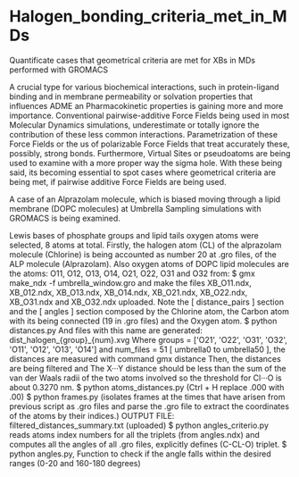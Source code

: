# Halogen_bonding_criteria_met_in_MDs
Quantificate cases that geometrical criteria are met for XBs in MDs performed with GROMACS

A crucial type for various biochemical interactions, such in protein-ligand binding and in membrane permeability or solvation properties that influences ADME an Pharmacokinetic properties is gaining more and more importance. Conventional pairwise-additive Force Fields being used in most Molecular Dynamics simulations, underestimate or totally ignore the contribution of these less common interactions. Parametrization of these Force Fields or the us of polarizable Force Fields that treat accurately these, possibly, strong bonds. Furthermore, Virtual Sites or pseudoatoms are being used to examine with a more proper way the sigma hole.
With these being said, its becoming essential to spot cases where geometrical criteria are being met, if pairwise additive Force Fields are being used.

A case of an Alprazolam molecule, which is biased moving through a lipid membrane (DOPC molecules) at Umbrella Sampling simulations with GROMACS is being examined.

Lewis bases of phosphate groups and lipid tails oxygen atoms were selected, 8 atoms at total.
Firstly, the halogen atom (CL) of the alprazolam molecule (Chlorine) is being accounted as number 20 at .gro files, of the ALP molecule (Alprazolam).
Also oxygen atoms of DOPC lipid molecules are the atoms: O11, O12, O13, O14, O21, O22, O31 and O32 from:
$ gmx make_ndx -f umbrella_window.gro and make the files XB_O11.ndx, XB_012.ndx, XB_O13.ndx, XB_O14.ndx, XB_O21.ndx, XB_O22.ndx, XB_O31.ndx and XB_O32.ndx uploaded. Note the [ distance_pairs ] section and the [ angles ] section composed by the Chlorine atom, the Carbon atom with its being connected (19 in .gro files) and the Oxygen atom.
$ python distances.py
And files with this name are generated: dist_halogen_{group}_{num}.xvg
Where groups = ['O21', 'O22', 'O31', 'O32', 'O11', 'O12', 'O13', 'O14'] and num_files = 51 [ umbrella0 to umbrella50 ], the distances are measured with command gmx distance
Then, the distances are being filtered and The X···Y distance should be less than the sum of the van der Waals radii of the two atoms involved so the threshold for Cl···O is about 0.3270 nm.
$ python atoms_distances.py
(Ctrl + H replace .000 with .00)
$ python frames.py (isolates frames at the times that have arisen from previous script as .gro files and parse the .gro file to extract the coordinates of the atoms by their indices.)
OUTPUT FILE: filtered_distances_summary.txt (uploaded)
$ python angles_criterio.py reads atoms index numbers for all the triplets (from angles.ndx) and computes all the angles of all .gro files, explicitly defines (C-CL-O) triplet. 
$ python angles.py, Function to check if the angle falls within the desired ranges (0-20 and 160-180 degrees)

